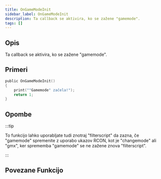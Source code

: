 ```yaml
---
title: OnGameModeInit
sidebar_label: OnGameModeInit
description: Ta callback se aktivira, ko se zažene "gamemode".
tags: []
---
```


## Opis

Ta callback se aktivira, ko se zažene "gamemode".

## Primeri

```c
public OnGameModeInit()
{
    print(""Gamemode" začela!");
    return 1;
}
```

## Opombe

:::tip

To funkcijo lahko uporabljate tudi znotraj "filterscript" da zazna, če "gamemode" spremenite z uporabo ukazov RCON, kot je "changemode" ali "gmx", ker sprememba "gamemode" se ne zažene znova "filterscript".

:::

## Povezane Funkcijo
